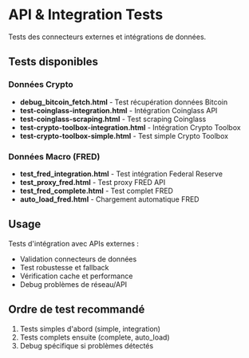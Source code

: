 # API & Integration Tests  

Tests des connecteurs externes et intégrations de données.

## Tests disponibles

### Données Crypto
- **debug_bitcoin_fetch.html** - Test récupération données Bitcoin
- **test-coinglass-integration.html** - Intégration Coinglass API
- **test-coinglass-scraping.html** - Test scraping Coinglass
- **test-crypto-toolbox-integration.html** - Intégration Crypto Toolbox
- **test-crypto-toolbox-simple.html** - Test simple Crypto Toolbox

### Données Macro (FRED)
- **test_fred_integration.html** - Test intégration Federal Reserve
- **test_proxy_fred.html** - Test proxy FRED API  
- **test_fred_complete.html** - Test complet FRED
- **auto_load_fred.html** - Chargement automatique FRED

## Usage

Tests d'intégration avec APIs externes :
- Validation connecteurs de données
- Test robustesse et fallback
- Vérification cache et performance
- Debug problèmes de réseau/API

## Ordre de test recommandé

1. Tests simples d'abord (simple, integration)
2. Tests complets ensuite (complete, auto_load)  
3. Debug spécifique si problèmes détectés